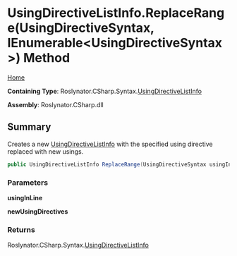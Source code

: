 <a name="_top"></a>

# UsingDirectiveListInfo\.ReplaceRange\(UsingDirectiveSyntax, IEnumerable\<UsingDirectiveSyntax>\) Method

[Home](../../../../../README.md#_top)

**Containing Type**: Roslynator\.CSharp\.Syntax\.[UsingDirectiveListInfo](../README.md#_top)

**Assembly**: Roslynator\.CSharp\.dll

## Summary

Creates a new [UsingDirectiveListInfo](../README.md#_top) with the specified using directive replaced with new usings\.

```csharp
public UsingDirectiveListInfo ReplaceRange(UsingDirectiveSyntax usingInLine, IEnumerable<UsingDirectiveSyntax> newUsingDirectives)
```

### Parameters

**usingInLine**

**newUsingDirectives**

### Returns

Roslynator\.CSharp\.Syntax\.[UsingDirectiveListInfo](../README.md#_top)

